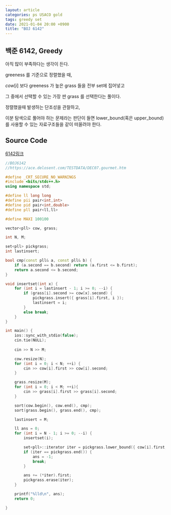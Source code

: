 ```yaml
---
layout: article
categories: ps USACO gold
tags: greedy set
date: 2021-01-04 20:00 +0900
title: "BOJ 6142"
---
```


## 백준 6142, Greedy

아직 많이 부족하다는 생각이 든다.

greeness 를 기준으로 정렬했을 때,

$cow[i]$ 보다 greeness 가 높은 grass 들을 전부 set에 집어넣고

그 중에서 선택할 수 있는 가장 싼 grass 를 선택한다는 풀이다.

정렬했을때 발생하는 단조성을 관찰하고,

이분 탐색으로 풀어야 하는 문제라는 판단이 들면 lower_bound(혹은 upper_bound) 를 사용할 수 있는 자료구조들을 같이 떠올려야 한다.

## Source Code

[6142링크](https://www.acmicpc.net/problem/6142) 

```cpp
//BOJ6142
//https://ace.delosent.com/TESTDATA/DEC07.gourmet.htm

#define _CRT_SECURE_NO_WARNINGS
#include <bits/stdc++.h>
using namespace std;

#define ll long long
#define pii pair<int,int>
#define pid pair<int,double>
#define pll pair<ll,ll>

#define MAXI 100100

vector<pll> cow, grass;

int N, M;

set<pll> pickgrass;
int lastinsert;

bool cmp(const pll& a, const pll& b) {
	if (a.second == b.second) return (a.first <= b.first);
	return a.second <= b.second;
}

void insertset(int x) {
	for (int i = lastinsert - 1; i >= 0; --i) {
		if (grass[i].second >= cow[x].second) {
			pickgrass.insert({ grass[i].first, i });
			lastinsert = i;
		}
		else break;
	}
}

int main() {
	ios::sync_with_stdio(false);
	cin.tie(NULL);
	
	cin >> N >> M;

	cow.resize(N);
	for (int i = 0; i < N; ++i) {
		cin >> cow[i].first >> cow[i].second;
	}

	grass.resize(M);
	for (int i = 0; i < M; ++i){
		cin >> grass[i].first >> grass[i].second;
	}

	sort(cow.begin(), cow.end(), cmp);
	sort(grass.begin(), grass.end(), cmp);

	lastinsert = M;

	ll ans = 0;
	for (int i = N - 1; i >= 0; --i) {
		insertset(i);

		set<pll>::iterator iter = pickgrass.lower_bound({ cow[i].first, -1 });
		if (iter == pickgrass.end()) {
			ans = -1;
			break;
		}

		ans += (*iter).first;
		pickgrass.erase(iter);
	}

	printf("%lld\n", ans);
	return 0;

}
```
